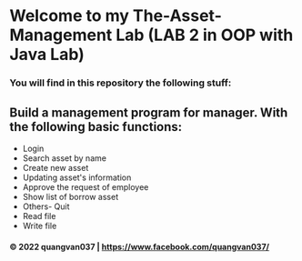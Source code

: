 # Welcome to my The-Asset-Management Lab (LAB 2 in OOP with Java Lab)

### You will find in this repository the following stuff:
## Build a management program for manager. With the following basic functions:
* Login
* Search asset by name
* Create new asset
* Updating asset's information
* Approve the request of employee
* Show list of borrow asset
* Others- Quit
* Read file
* Write file

#### © 2022 quangvan037 | https://www.facebook.com/quangvan037/